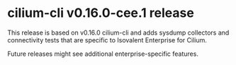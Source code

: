 # cilium-cli v0.16.0-cee.1 release

This release is based on v0.16.0 cilium-cli and adds sysdump collectors and connectivity tests that are specific to Isovalent Enterprise for Cilium.

Future releases might see additional enterprise-specific features.
